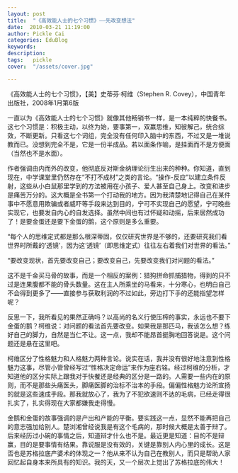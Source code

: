 ```yaml
---
layout: post  
title:  "《高效能人士的七个习惯》——先改变想法"
date:  2010-03-21 11:19:00
author: Pickle Cai  
categories: EduBlog  
keywords: 
description:   
tags:	pickle   
cover:  "/assets/cover.jpg"  

---
```


《高效能人士的七个习惯》，【美】史蒂芬·柯维（Stephen R. Covey），中国青年出版社，2008年1月第6版



 



一直以为《高效能人士的七个习惯》就像其他畅销书一样，是一本纯粹的快餐书。这七个习惯是：积极主动，以终为始，要事第一，双赢思维，知彼解己，统合综效，不断更新。只看这七个词组，完全没有任何印入脑中的东西，不过又是一堆说教而已。没想到完全不是，它是一份半成品。若以面条作喻，是挂面而不是方便面（当然也不是水面）。



 



作者强调由内而外的改变，他彻底反对斯金纳理论衍生出来的种种。你知道，直到现在，中学课堂里仍然存在“不打不成材”之类的言论。“操作-反应”以建立条件反射，这些从小白鼠那里学到的方法被用在小孩子、爱人甚至自己身上。改变和进步是痛苦万分的。这大概是全书第一个打动我的地方。因为我清楚地记得自己在某件事中不愿意用欺骗或者威吓等手段来达到目的，宁可不实现自己的愿望，宁可晚些实现它，也要发自内心的自发选择。虽然中间也有过怀疑和动摇，后来居然成功了！是要金蛋还是要下金蛋的鹅，这个原则是多么重要。



 



“每个人的思维定式都是那么根深蒂固，仅仅研究世界是不够的，还要研究我们看世界时所戴的‘透镜’，因为这‘透镜’（即思维定式）往往左右着我们对世界的看法。”



“要改变现状，首先要改变自己；要改变自己，先要改变我们对问题的看法。”



 



这不是千金买马骨的故事，而是一个相反的案例：猎狗拼命抓捕猎物，得到的只不过是连果腹都不能的骨头数量。这在主人所乘坐的马看来，十分寒心，也明白自己不会得到更多了——直接参与获取利润的不过如此，旁边打下手的还能指望怎样呢？



 



反思一下，我所看见的果然正确吗？以高尚的名义行使压榨的事实，永远也不要下金蛋的鹅？柯维说：对问题的看法首先要改变。如果我是那匹马，我该怎么想？练好自己的脚力，自然是当仁不让。这一点，我却不能昂首挺胸地回答说是。这个问题还是悬在这里吧。



 



柯维区分了性格魅力和人格魅力两种言论。说实在话，我并没有很好地注意到性格魅力这事，尽管小管曾经写过“性格决定命运”来作为座右铭。经过柯维的分析，才知道他的区分实际上跟我对于快餐还是经典的区分是一路的。人需要一些内在的原则，而不是那些头痛医头，脚痛医脚的治标不治本的手段。偏偏性格魅力论所宣扬的就是这些速成手段。那我就放心了，我为了不犯欲速则不达的毛病，已经走得很扎实了，扎实得现在大家都嫌我走得慢。



 



金鹅和金蛋的故事强调的是产出和产能的平衡。要实践这一点，显然不能再把自己的意志强加给别人。楚浏湘曾经说我是有这个毛病的，那时候大概是太善于辩了。后来经历过小碗的事情之后，知道辩才什么也不是。最近更是知道：目的不是辩赢，目的是要事情有结果。靠说服是没有效的，关键是靠别人内心里的成长。这是否也是苏格拉底产婆术的体现之一？他从来不认为自己在教别人，而只是帮助人家回忆起自身本来所具有的知识。我的天，又一个层次上觉出了苏格拉底的伟大！



		    
